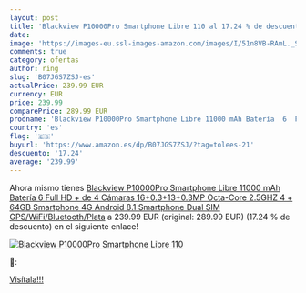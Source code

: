 ```yaml
---
layout: post
title: 'Blackview P10000Pro Smartphone Libre 110 al 17.24 % de descuento'
date: 
image: 'https://images-eu.ssl-images-amazon.com/images/I/51n8VB-RAmL._SL200_.jpg'
comments: true
category: ofertas
author: ring
slug: 'B07JGS7ZSJ-es'
actualPrice: 239.99 EUR
currency: EUR
price: 239.99
comparePrice: 289.99 EUR
prodname: 'Blackview P10000Pro Smartphone Libre 11000 mAh Batería  6  Full HD + de 4 Cámaras 16+0.3+13+0.3MP  Octa-Core 2.5GHZ  4 + 64GB Smartphone 4G  Android 8.1 Smartphone Dual SIM  GPS/WiFi/Bluetooth/Plata'
country: 'es'
flag: '🇪🇸'
buyurl: 'https://www.amazon.es/dp/B07JGS7ZSJ/?tag=tolees-21'
descuento: '17.24'
average: '239.99'
---
```


Ahora mismo tienes [Blackview P10000Pro Smartphone Libre 11000 mAh Batería  6  Full HD + de 4 Cámaras 16+0.3+13+0.3MP  Octa-Core 2.5GHZ  4 + 64GB Smartphone 4G  Android 8.1 Smartphone Dual SIM  GPS/WiFi/Bluetooth/Plata](https://www.amazon.es/dp/B07JGS7ZSJ/?tag=tolees-21) a 239.99 EUR (original: 289.99 EUR) (17.24 %  de descuento) en el siguiente enlace!

[![Blackview P10000Pro Smartphone Libre 110](https://images-eu.ssl-images-amazon.com/images/I/51n8VB-RAmL._SL200_.jpg)](https://www.amazon.es/dp/B07JGS7ZSJ/?tag=tolees-21)

🔎:


[Visítala!!!](https://www.amazon.es/dp/B07JGS7ZSJ/?tag=tolees-21)

